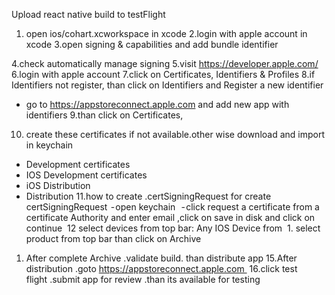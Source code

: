 Upload react native build to testFlight

1. open ios/cohart.xcworkspace in xcode
   2.login with apple account in xcode
   3.open signing & capabilities and add bundle identifier

4.check automatically manage signing
5.visit https://developer.apple.com/
6.login with apple account
7.click on Certificates, Identifiers & Profiles
8.if Identifiers not register, than click on Identifiers and Register a new identifier

- go to https://appstoreconnect.apple.com and add new app with identifiers
  9.than click on Certificates,

10. create these certificates if not available.other wise download and import in keychain

- Development certificates
- IOS Development certificates
- iOS Distribution
- Distribution
  11.how to create .certSigningRequest for create certSigningRequest
   - open keychain 
   - click request a certificate from a certificate Authority and enter email ,click on save in disk and click on continue 
  12 select devices from top bar: Any IOS Device from
   1.  select product from top bar than click on Archive

1.  After complete Archive .validate build. than distribute app
    15.After distribution .goto https://appstoreconnect.apple.com 
    16.click test flight .submit app for review .than its available for testing
